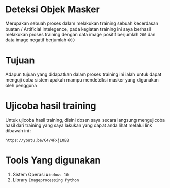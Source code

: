 # Deteksi Objek Masker

<p> Merupakan sebuah proses dalam melakukan training sebuah kecerdasan buatan / Artificial Intelegence, pada kegiatan training ini saya berhasil melakukan proses training dengan data image positif berjumlah <code>200</code> dan data image negatif berjumlah <code>600</code></p>

# Tujuan 
<p>Adapun tujuan yang didapatkan dalam proses training ini ialah untuk dapat menguji coba sistem apakah mampu mendeteksi masker yang digunakan oleh pengguna</p>

# Ujicoba hasil training
<p>Untuk ujicoba hasil training, disini dosen saya secara langsung mengujicoba hasil dari training yang saya lakukan yang dapat anda lihat melalui link dibawah ini : </p>

```
https://youtu.be/C4V4FxjLOE8

```

# Tools Yang digunakan 
<ol>
  <li>Sistem Operasi <code>Windows 10 </code></li>
  <li>Library <code>Imageprocessing Python</code></li>
</ol>

